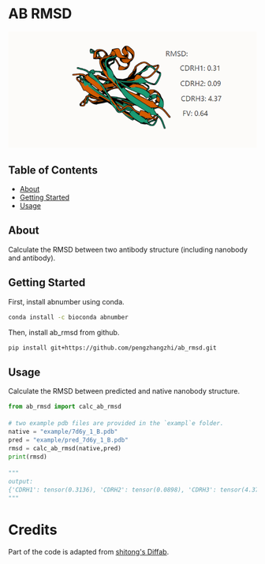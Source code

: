 # AB RMSD
![cover](assets/cover.png)

## Table of Contents

- [About](#about)
- [Getting Started](#getting_started)
- [Usage](#usage)

## About <a name = "about"></a>

Calculate the RMSD between two antibody structure (including nanobody and antibody).


## Getting Started <a name = "getting_started"></a>


First, install abnumber using conda.
```bash
conda install -c bioconda abnumber
```
Then, install ab_rmsd from github.
```bash
pip install git+https://github.com/pengzhangzhi/ab_rmsd.git
```


## Usage <a name = "usage"></a>

Calculate the RMSD between predicted and native nanobody structure.
```python
from ab_rmsd import calc_ab_rmsd

# two example pdb files are provided in the `exampl`e folder.
native = "example/7d6y_1_B.pdb"
pred = "example/pred_7d6y_1_B.pdb"
rmsd = calc_ab_rmsd(native,pred)
print(rmsd)

"""
output:
{'CDRH1': tensor(0.3136), 'CDRH2': tensor(0.0898), 'CDRH3': tensor(4.3704), 'fv-H': tensor(0.6426)}
"""
``` 

# Credits

Part of the code is adapted from [shitong's Diffab](https://github.com/luost26/diffab).
